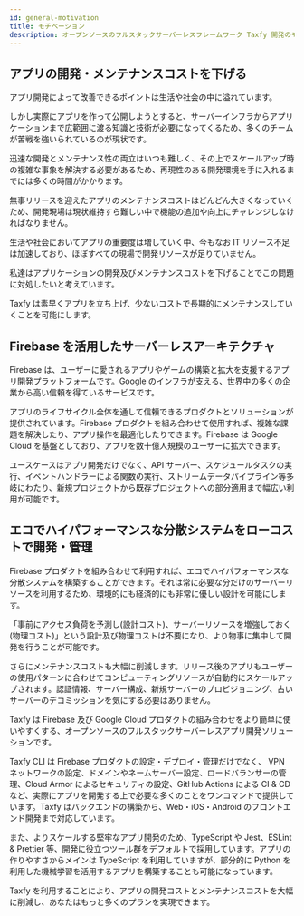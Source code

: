 ```yaml
---
id: general-motivation
title: モチベーション
description: オープンソースのフルスタックサーバーレスフレームワーク Taxfy 開発のモチベーション
---
```


## アプリの開発・メンテナンスコストを下げる

アプリ開発によって改善できるポイントは生活や社会の中に溢れています。

しかし実際にアプリを作って公開しようとすると、サーバーインフラからアプリケーションまで広範囲に渡る知識と技術が必要になってくるため、多くのチームが苦戦を強いられているのが現状です。

迅速な開発とメンテナンス性の両立はいつも難しく、その上でスケールアップ時の複雑な事象を解決する必要があるため、再現性のある開発環境を手に入れるまでには多くの時間がかかります。

無事リリースを迎えたアプリのメンテナンスコストはどんどん大きくなっていくため、開発現場は現状維持すら難しい中で機能の追加や向上にチャレンジしなければなりません。

生活や社会においてアプリの重要度は増していく中、今もなお IT リソース不足は加速しており、ほぼすべての現場で開発リソースが足りていません。

私達はアプリケーションの開発及びメンテナンスコストを下げることでこの問題に対処したいと考えています。

Taxfy は素早くアプリを立ち上げ、少ないコストで長期的にメンテナンスしていくことを可能にします。

## Firebase を活用したサーバーレスアーキテクチャ

Firebase は、ユーザーに愛されるアプリやゲームの構築と拡大を支援するアプリ開発プラットフォームです。Google のインフラが支える、世界中の多くの企業から高い信頼を得ているサービスです。

アプリのライフサイクル全体を通して信頼できるプロダクトとソリューションが提供されています。Firebase プロダクトを組み合わせて使用すれば、複雑な課題を解決したり、アプリ操作を最適化したりできます。Firebase は Google Cloud を基盤としており、アプリを数十億人規模のユーザーに拡大できます。

ユースケースはアプリ開発だけでなく、API サーバー、スケジュールタスクの実行、イベントハンドラーによる関数の実行、ストリームデータパイプライン等多岐にわたり、新規プロジェクトから既存プロジェクトへの部分適用まで幅広い利用が可能です。

## エコでハイパフォーマンスな分散システムをローコストで開発・管理

Firebase プロダクトを組み合わせて利用すれば、エコでハイパフォーマンスな分散システムを構築することができます。それは常に必要な分だけのサーバーリソースを利用するため、環境的にも経済的にも非常に優しい設計を可能にします。

「事前にアクセス負荷を予測し(設計コスト)、サーバーリソースを増強しておく(物理コスト)」という設計及び物理コストは不要になり、より物事に集中して開発を行うことが可能です。

さらにメンテナンスコストも大幅に削減します。リリース後のアプリもユーザーの使用パターンに合わせてコンピューティングリソースが自動的にスケールアップされます。認証情報、サーバー構成、新規サーバーのプロビジョニング、古いサーバーのデコミッションを気にする必要はありません。

Taxfy は Firebase 及び Google Cloud プロダクトの組み合わせをより簡単に使いやすくする、オープンソースのフルスタックサーバーレスアプリ開発ソリューションです。

Taxfy CLI は Firebase プロダクトの設定・デプロイ・管理だけでなく、 VPN ネットワークの設定、ドメインやネームサーバー設定、ロードバランサーの管理、Cloud Armor によるセキュリティの設定、GitHub Actions による CI & CD など、実際にアプリを開発する上で必要な多くのことをワンコマンドで提供しています。Taxfy はバックエンドの構築から、Web・iOS・Android のフロントエンド開発まで対応しています。

また、よりスケールする堅牢なアプリ開発のため、TypeScript や Jest、ESLint & Prettier 等、開発に役立つツール群をデフォルトで採用しています。アプリの作りやすさからメインは TypeScript を利用していますが、部分的に Python を利用した機械学習を活用するアプリを構築することも可能になっています。

Taxfy を利用することにより、アプリの開発コストとメンテナンスコストを大幅に削減し、あなたはもっと多くのプランを実現できます。
